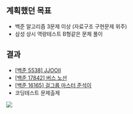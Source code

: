 ## 계획했던 목표
- 백준 알고리즘 3문제 이상 (자료구조 구현문제 위주)
- 삼성 상시 역량테스트 B형같은 문제 풀이

## 결과
- [[백준 5538] JJOOII](https://blog.naver.com/kerochuu/222061866168)
- [[백준 17842] 버스 노선](https://blog.naver.com/kerochuu/222068842906)
- [[백준 16165] 걸그룹 마스터 준석이](https://blog.naver.com/kerochuu/222068847509)
- 코딩테스트 문제출제
<img src="https://github.com/Road-of-CODEr/stupid-week/blob/master/2020/08/week4/kerochuu/IWantMyCar.png">
